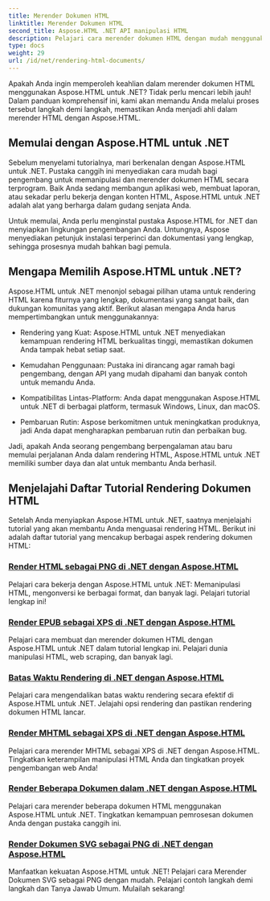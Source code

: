 ```yaml
---
title: Merender Dokumen HTML
linktitle: Merender Dokumen HTML
second_title: Aspose.HTML .NET API manipulasi HTML
description: Pelajari cara merender dokumen HTML dengan mudah menggunakan tutorial Aspose.HTML untuk .NET. Jelajahi daftar tutorial lengkap untuk menguasai rendering HTML.
type: docs
weight: 29
url: /id/net/rendering-html-documents/
---
```


Apakah Anda ingin memperoleh keahlian dalam merender dokumen HTML menggunakan Aspose.HTML untuk .NET? Tidak perlu mencari lebih jauh! Dalam panduan komprehensif ini, kami akan memandu Anda melalui proses tersebut langkah demi langkah, memastikan Anda menjadi ahli dalam merender HTML dengan Aspose.HTML.

## Memulai dengan Aspose.HTML untuk .NET

Sebelum menyelami tutorialnya, mari berkenalan dengan Aspose.HTML untuk .NET. Pustaka canggih ini menyediakan cara mudah bagi pengembang untuk memanipulasi dan merender dokumen HTML secara terprogram. Baik Anda sedang membangun aplikasi web, membuat laporan, atau sekadar perlu bekerja dengan konten HTML, Aspose.HTML untuk .NET adalah alat yang berharga dalam gudang senjata Anda.

Untuk memulai, Anda perlu menginstal pustaka Aspose.HTML for .NET dan menyiapkan lingkungan pengembangan Anda. Untungnya, Aspose menyediakan petunjuk instalasi terperinci dan dokumentasi yang lengkap, sehingga prosesnya mudah bahkan bagi pemula.

## Mengapa Memilih Aspose.HTML untuk .NET?

Aspose.HTML untuk .NET menonjol sebagai pilihan utama untuk rendering HTML karena fiturnya yang lengkap, dokumentasi yang sangat baik, dan dukungan komunitas yang aktif. Berikut alasan mengapa Anda harus mempertimbangkan untuk menggunakannya:

- Rendering yang Kuat: Aspose.HTML untuk .NET menyediakan kemampuan rendering HTML berkualitas tinggi, memastikan dokumen Anda tampak hebat setiap saat.

- Kemudahan Penggunaan: Pustaka ini dirancang agar ramah bagi pengembang, dengan API yang mudah dipahami dan banyak contoh untuk memandu Anda.

- Kompatibilitas Lintas-Platform: Anda dapat menggunakan Aspose.HTML untuk .NET di berbagai platform, termasuk Windows, Linux, dan macOS.

- Pembaruan Rutin: Aspose berkomitmen untuk meningkatkan produknya, jadi Anda dapat mengharapkan pembaruan rutin dan perbaikan bug.

Jadi, apakah Anda seorang pengembang berpengalaman atau baru memulai perjalanan Anda dalam rendering HTML, Aspose.HTML untuk .NET memiliki sumber daya dan alat untuk membantu Anda berhasil.

## Menjelajahi Daftar Tutorial Rendering Dokumen HTML

Setelah Anda menyiapkan Aspose.HTML untuk .NET, saatnya menjelajahi tutorial yang akan membantu Anda menguasai rendering HTML. Berikut ini adalah daftar tutorial yang mencakup berbagai aspek rendering dokumen HTML:

### [Render HTML sebagai PNG di .NET dengan Aspose.HTML](./render-html-as-png/)
Pelajari cara bekerja dengan Aspose.HTML untuk .NET: Memanipulasi HTML, mengonversi ke berbagai format, dan banyak lagi. Pelajari tutorial lengkap ini!
### [Render EPUB sebagai XPS di .NET dengan Aspose.HTML](./render-epub-as-xps/)
Pelajari cara membuat dan merender dokumen HTML dengan Aspose.HTML untuk .NET dalam tutorial lengkap ini. Pelajari dunia manipulasi HTML, web scraping, dan banyak lagi.
### [Batas Waktu Rendering di .NET dengan Aspose.HTML](./rendering-timeout/)
Pelajari cara mengendalikan batas waktu rendering secara efektif di Aspose.HTML untuk .NET. Jelajahi opsi rendering dan pastikan rendering dokumen HTML lancar.
### [Render MHTML sebagai XPS di .NET dengan Aspose.HTML](./render-mhtml-as-xps/)
 Pelajari cara merender MHTML sebagai XPS di .NET dengan Aspose.HTML. Tingkatkan keterampilan manipulasi HTML Anda dan tingkatkan proyek pengembangan web Anda!
### [Render Beberapa Dokumen dalam .NET dengan Aspose.HTML](./render-multiple-documents/)
Pelajari cara merender beberapa dokumen HTML menggunakan Aspose.HTML untuk .NET. Tingkatkan kemampuan pemrosesan dokumen Anda dengan pustaka canggih ini.
### [Render Dokumen SVG sebagai PNG di .NET dengan Aspose.HTML](./render-svg-doc-as-png/)
Manfaatkan kekuatan Aspose.HTML untuk .NET! Pelajari cara Merender Dokumen SVG sebagai PNG dengan mudah. Pelajari contoh langkah demi langkah dan Tanya Jawab Umum. Mulailah sekarang!